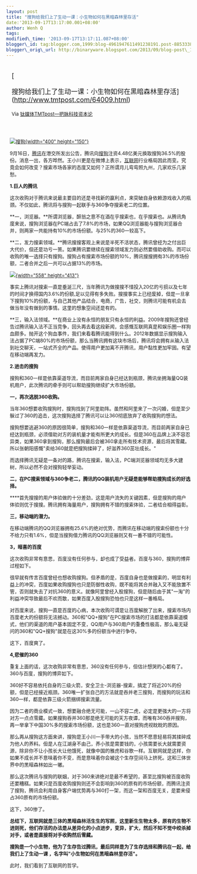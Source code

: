 ```yaml
--- 
layout: post 
title: "搜狗给我们上了生动一课：小生物如何在黑暗森林里存活" 
date:'2013-09-17T13:17:00.001+08:00' 
author: Wenh Q
tags:
modified\_time: '2013-09-17T13:17:11.087+08:00' 
blogger\_id: tag:blogger.com,1999:blog-4961947611491238191.post-8853338123014397904
blogger\_orig\_url: http://binaryware.blogspot.com/2013/09/blog-post\_17.html
---
```

<div style="margin: 10px; padding: 5px;">

<div style="font-size: 18px;">

[

搜狗给我们上了生动一课：小生物如何在黑暗森林里存活](http://www.tmtpost.com/64009.html)

</div>

<div style="font-size: 13px;">

Via [钛媒体TMTpost—把脉科技资本论](http://www.tmtpost.com/)

</div>

</div>

<div style="font-size: 13px; padding: 15px 0 10px 10px;">



[![搜狗](http://www.tmtpost.com/wp-content/uploads/2013/06/%E6%90%9C%E7%8B%97logo.jpg "搜狗logo"){width="400"
height="150"}](http://www.tmtpost.com/wp-content/uploads/2013/06/%E6%90%9C%E7%8B%97logo.jpg)

9月16日，[腾讯](http://www.tmtpost.com/tag/%E8%85%BE%E8%AE%AF "查看 腾讯 中的全部文章")在港交所发出公告，腾讯向[搜狗](http://www.tmtpost.com/tag/sogou "查看 搜狗 中的全部文章")注资4.48亿美元换取搜狗36.5%的股份。消息一出，各方哗然。王小川更是在微博上表示，[互联网](http://www.tmtpost.com/tag/%E4%BA%92%E8%81%94%E7%BD%91 "查看 互联网 中的全部文章")行业格局因此而变。究竟会如何改变？搜索市场各家的态度又如何？正所谓月儿弯弯照九州，几家欢乐几家愁。

<div>

**1.巨人的腾讯**

这次收购对于腾讯来说最主要目的还是寻找新的赢利点，来突破自身依赖游戏收入的瓶颈。不仅如此，腾讯将与搜狗一起联手与360争夺搜索老二的位置。

**一，浏览器。**所谓浏览器，醉翁之意不在酒在乎搜索也，在乎搜索也。从腾讯角度来说，搜狗浏览器在PC端占去了7.8%的市场，如果QQ浏览器能与搜狗浏览器合并，则两家一共能持有10%的市场份额。与25%的360一较高下。

**二，发力搜索领域。**腾讯搜搜客观上来说是半死不活状态，腾讯曾经为之付出巨大代价，但还是功亏一篑。如果腾讯要继续在搜索领域发力则必然要借助收购。而可以收购的唯一选择只有搜狗。搜狗占有搜索市场份额的10%，腾讯搜搜拥有3%的市场份额，二者合并之后一共可以占据13%的市场。

[![](http://www.tmtpost.com/wp-content/uploads/2013/09/137934139716.jpg){width="558"
height="413"}](http://www.tmtpost.com/?attachment_id=64005)

事实上腾讯对搜索一直是垂涎三尺，当年腾讯为做搜搜不惜投入20亿的亏损以及七年的时间才换得国内3.6%的份额,足以见得有多失败。搜搜事实上已经废掉，但是一旦拿下搜狗10%的份额，与自己其他产品结合，电商，广告，社交，则腾讯可能有机会去做当年没有做到的事情。这里的想象空间还是有的。

**三，输入法领域。**在商业上没有永恒的朋友只有永恒的利益。2009年搜狗还曾经告过腾讯输入法不正当竞争，回头再去看这段新闻，会感慨互联网真是和娱乐圈一样狗血颇多。抛开这个狗血事件，我们来看看腾讯能得到什么。2012年数据显示搜狗输入法占据了PC端80%的市场份额，那么当腾讯拥有这块市场后，腾讯将会拥有从输入法到社交聊天，一站式齐全的产品。使得用户更加离不开腾讯，用户黏性更加牢固。有望在移动端再发力。



**2.进击的搜狗**

搜狗和360一样是依靠渠道导流，而目前两家自身已经达到瓶颈，腾讯坐拥海量QQ装机用户，此次腾讯的牵手则可以帮助搜狗继续扩大市场份额。

**一，再次逃脱360收购。**

当年360想要收购搜狗时，搜狗找到了阿里助阵。虽然和阿里来了一次闪婚，但是至少躲过了360的追击，这次搜狗选择了腾讯可以让360彻底放弃了收购搜狗的想法。

搜狗想要逃避360的原因很简单，搜狗和360一样是依靠渠道导流，而目前两家自身已经达到瓶颈，必须借助对方的装机量才能有所更大的成长。但是360在品牌上决不容忍异类，如果360拿到搜狗，那么搜狗最后会被360拿走所有技术资源，最后将其雪藏。所以张朝阳感慨"卖给360就是把搜狗揉碎了，好滋养360茁壮成长。"

而选择腾讯无疑是一条对的路，腾讯在搜索，输入法，PC端浏览器领域均无多大建树，所以必然不会对搜狗轻举妄动。



**二，在PC搜索领域与360争老二，腾讯的QQ装机用户无疑是能够帮助搜狗成长的好选择。**

****首先搜搜的用户体验做的十分差劲，这是用户流失的关键因素，但是搜狗的用户体验则优于搜搜。腾讯拥有海量用户，搜狗拥有不错的搜索体验，二者结合相得益彰。



**三，移动端的潜力。**

在移动端腾讯的QQ浏览器拥有25.6%的绝对优势，而腾讯在移动端的搜索份额也十分不给力只有1.6%，但是当搜狗借力腾讯的QQ浏览器则又有一番不错的可能性。



**3，暗喜的百度**

这次收购非常有意思，百度没有任何参与，却也成了受益者。百度与360，搜狗的博弈过程如下。

很早就有传言百度曾经也想收购搜狗。但矛盾的是，百度自身也是做搜索的，明显有利益上的冲突，百度如果收购搜狗也只是防御性收购，既不能将其合并融入又不能放置不管，否则就失去了对抗360的意义。就像阿里曾经入股搜狗，但是随后由于其"一淘"的利益冲突导致最后不欢而散，如果百度入股搜狗恐怕也只是这样一番格局。

对百度来说，搜狗一直是百度的心病，本次收购可谓是让百度解脱了出来，搜索市场内百度老大的份额将无法撼动。360和"QQ+搜狗"在PC搜索市场的打法都是依靠渠道模式，他们的渠道的用户基本固定不变，QQ用户与360用户的重叠性极高，那么毫无疑问的360和"QQ+搜狗"就是在这30%多的份额当中进行争夺。

这下，百度爽了。



**4,悲催的360**

重复上面的话，这次收购非常有意思，360没有任何参与，但估计想哭的心都有了。360与百度，搜狗的博弈如下。

360好不容易依托自身的三级火箭，安全卫士-浏览器-搜索，搞定了将近20%的份额，但是已经接近瓶颈。360唯一扩张自己的方法就是吞并老三搜狗，而搜狗的玩法和360一样，都是依靠三级火箭捆绑搜索流量。

因为二者的商业模式一致，想要融合绝无可能，一山不容二虎，必定是更强大的一方将对方一点点雪藏。如果搜狗吞并360那是绝无可能的天方夜谭，而唯有360吞并搜狗，再一举拿下中国30%多的搜索市场份额，这也是360一直对搜狗虎视眈眈的原因。

那么再从搜狗这方面来讲，搜狗是王小川一手带大的小孩，当然不愿意轻易将其揉碎成为他人的养料。但是人在江湖身不由己，养小孩是需要钱的，小孩需要长大就需要资源，除非你不让小孩长大让他饿死，就像中国的雅虎和谷歌一样。互联网就是这样，你如果不成长并不意味着你不变，而是意味着你会被这个生存空间马上挤死。这和三体世界中的黑暗森林如出一辙。

那么这次腾讯与搜狗的联姻，对于360来讲绝对是最不希望的，甚至比搜狗被百度收购还要糟糕。如果只是百度收购搜狗则还不会影响到360的原有的市场份额，而腾讯注资了搜狗，腾讯会利用自身客户端优势再与360打一架，而这一架和百度无关，是要来侵占360原有的市场份额。

这下，360惨了。





**总结下，互联网就是三体的黑暗森林活生生的写照，这里新生生物太多，原有的生物不进则死，他们存活的办法是从差异化的小点进步，变异，扩大，然后不知不觉中绞杀掉对手，或者是直接将对手收购然后雪藏。**

**搜狗是一个小生物，他为了生存告过腾讯，最后同样是为了生存选择和腾讯在一起，给我们上了生动一课 ，名字叫"小生物如何在黑暗森林里存活"。**

此时，我们看到了互联网的哲学。


</div>

</div>
